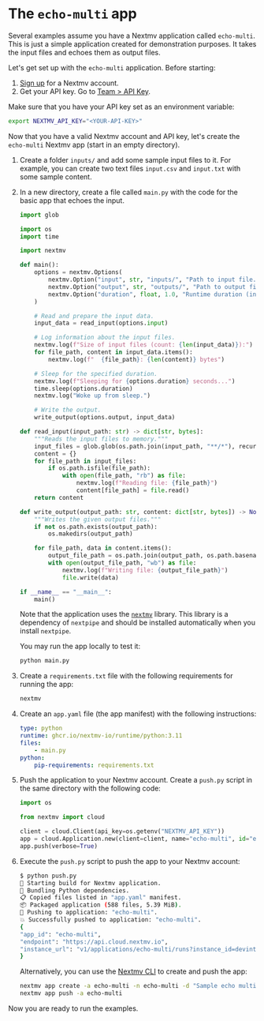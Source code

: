 # The `echo-multi` app

Several examples assume you have a Nextmv application called `echo-multi`. This
is just a simple application created for demonstration purposes. It takes the
input files and echoes them as output files.

Let's get set up with the `echo-multi` application. Before starting:

1. [Sign up][signup] for a Nextmv account.
2. Get your API key. Go to [Team > API Key][api-key].

Make sure that you have your API key set as an environment variable:

```bash
export NEXTMV_API_KEY="<YOUR-API-KEY>"
```

Now that you have a valid Nextmv account and API key, let's create the
`echo-multi` Nextmv app (start in an empty directory).

1. Create a folder `inputs/` and add some sample input files to it. For example,
   you can create two text files `input.csv` and `input.txt` with some sample
   content.
1. In a new directory, create a file called `main.py` with the code for the
   basic app that echoes the input.

    ```python
    import glob

    import os
    import time

    import nextmv

    def main():
        options = nextmv.Options(
            nextmv.Option("input", str, "inputs/", "Path to input file.", False),
            nextmv.Option("output", str, "outputs/", "Path to output file.", False),
            nextmv.Option("duration", float, 1.0, "Runtime duration (in seconds).", False),
        )

        # Read and prepare the input data.
        input_data = read_input(options.input)

        # Log information about the input files.
        nextmv.log(f"Size of input files (count: {len(input_data)}):")
        for file_path, content in input_data.items():
            nextmv.log(f"  {file_path}: {len(content)} bytes")

        # Sleep for the specified duration.
        nextmv.log(f"Sleeping for {options.duration} seconds...")
        time.sleep(options.duration)
        nextmv.log("Woke up from sleep.")

        # Write the output.
        write_output(options.output, input_data)

    def read_input(input_path: str) -> dict[str, bytes]:
        """Reads the input files to memory."""
        input_files = glob.glob(os.path.join(input_path, "**/*"), recursive=True)
        content = {}
        for file_path in input_files:
            if os.path.isfile(file_path):
                with open(file_path, "rb") as file:
                    nextmv.log(f"Reading file: {file_path}")
                    content[file_path] = file.read()
        return content

    def write_output(output_path: str, content: dict[str, bytes]) -> None:
        """Writes the given output files."""
        if not os.path.exists(output_path):
            os.makedirs(output_path)

        for file_path, data in content.items():
            output_file_path = os.path.join(output_path, os.path.basename(file_path))
            with open(output_file_path, "wb") as file:
                nextmv.log(f"Writing file: {output_file_path}")
                file.write(data)

    if __name__ == "__main__":
        main()
    ```

    Note that the application uses the [`nextmv`][nextmv-docs] library. This
    library is a dependency of `nextpipe` and should be installed automatically
    when you install `nextpipe`.

    You may run the app locally to test it:

    ```bash
    python main.py
    ```

1. Create a `requirements.txt` file with the following requirements for running
   the app:

    ```requirements.txt
    nextmv
    ```

1. Create an `app.yaml` file (the app manifest) with the following instructions:

    ```yaml
    type: python
    runtime: ghcr.io/nextmv-io/runtime/python:3.11
    files:
        - main.py
    python:
        pip-requirements: requirements.txt
    ```

1. Push the application to your Nextmv account. Create a `push.py` script in
   the same directory with the following code:

    ```python
    import os

    from nextmv import cloud

    client = cloud.Client(api_key=os.getenv("NEXTMV_API_KEY"))
    app = cloud.Application.new(client=client, name="echo-multi", id="echo-multi", description="Sample echo multi-file app.", exist_ok=True)
    app.push(verbose=True)
    ```

1. Execute the `push.py` script to push the app to your Nextmv account:

    ```bash
    $ python push.py
    💽 Starting build for Nextmv application.
    🐍 Bundling Python dependencies.
    📋 Copied files listed in "app.yaml" manifest.
    📦 Packaged application (588 files, 5.39 MiB).
    🌟 Pushing to application: "echo-multi".
    💥️ Successfully pushed to application: "echo-multi".
    {
    "app_id": "echo-multi",
    "endpoint": "https://api.cloud.nextmv.io",
    "instance_url": "v1/applications/echo-multi/runs?instance_id=devint"
    }
    ```

    Alternatively, you can use the [Nextmv CLI][nextmv-cli] to create and push the app:

    ```bash
    nextmv app create -a echo-multi -n echo-multi -d "Sample echo multi-file app."
    nextmv app push -a echo-multi
    ```

Now you are ready to run the examples.

[signup]: https://cloud.nextmv.io
[api-key]: https://cloud.nextmv.io/team/api-keys
[nextmv-docs]: https://nextmv-py.readthedocs.io/en/latest/nextmv/
[nextmv-cli]: https://docs.nextmv.io/docs/using-nextmv/reference/cli

